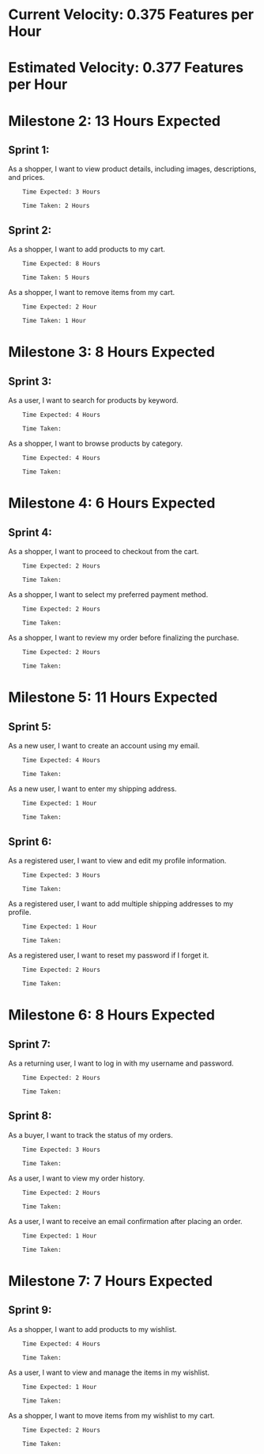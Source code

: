 # Current Velocity: 0.375 Features per Hour
# Estimated Velocity: 0.377 Features per Hour

# Milestone 2: 13 Hours Expected
## Sprint 1: 
As a shopper, I want to view product details, including images, descriptions, and prices.

        Time Expected: 3 Hours

        Time Taken: 2 Hours


## Sprint 2:
As a shopper, I want to add products to my cart.

        Time Expected: 8 Hours

        Time Taken: 5 Hours
    
As a shopper, I want to remove items from my cart.

        Time Expected: 2 Hour

        Time Taken: 1 Hour

# Milestone 3: 8 Hours Expected
## Sprint 3:
As a user, I want to search for products by keyword.

        Time Expected: 4 Hours

        Time Taken:
        
As a shopper, I want to browse products by category.

        Time Expected: 4 Hours

        Time Taken:

# Milestone 4: 6 Hours Expected
## Sprint 4: 
As a shopper, I want to proceed to checkout from the cart.

        Time Expected: 2 Hours

        Time Taken:
    
As a shopper, I want to select my preferred payment method.

        Time Expected: 2 Hours

        Time Taken:
    
As a shopper, I want to review my order before finalizing the purchase.

        Time Expected: 2 Hours

        Time Taken:

# Milestone 5: 11 Hours Expected
## Sprint 5: 
As a new user, I want to create an account using my email.

        Time Expected: 4 Hours

        Time Taken:
    
As a new user, I want to enter my shipping address.

        Time Expected: 1 Hour

        Time Taken:
    
## Sprint 6:
As a registered user, I want to view and edit my profile information.

        Time Expected: 3 Hours

        Time Taken:

As a registered user, I want to add multiple shipping addresses to my profile.

        Time Expected: 1 Hour

        Time Taken:
    
As a registered user, I want to reset my password if I forget it.

        Time Expected: 2 Hours

        Time Taken:

# Milestone 6: 8 Hours Expected
## Sprint 7:
As a returning user, I want to log in with my username and password.

        Time Expected: 2 Hours

        Time Taken:

## Sprint 8:
As a buyer, I want to track the status of my orders.

        Time Expected: 3 Hours

        Time Taken:

As a user, I want to view my order history.
    
        Time Expected: 2 Hours

        Time Taken:

As a user, I want to receive an email confirmation after placing an order.

        Time Expected: 1 Hour

        Time Taken:

# Milestone 7: 7 Hours Expected
## Sprint 9:
As a shopper, I want to add products to my wishlist.

        Time Expected: 4 Hours

        Time Taken:

As a user, I want to view and manage the items in my wishlist.

        Time Expected: 1 Hour

        Time Taken:

As a shopper, I want to move items from my wishlist to my cart.

        Time Expected: 2 Hours

        Time Taken: